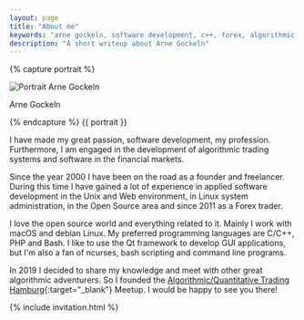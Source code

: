 ```yaml
---
layout: page
title: "About me"
keywords: "arne gockeln, software development, c++, forex, algorithmic trading"
description: "A short writeup about Arne Gockeln"
---
```

{% capture portrait %}
<div class="wp-caption alignright">
    <img src="{{ site.url }}/assets/images/arne_gockeln_portrait.jpg" alt="Portrait Arne Gockeln"/>
    <p class="wp-caption-text">Arne Gockeln</p>
</div>
{% endcapture %}
{{ portrait }}

I have made my great passion, software development, my profession. Furthermore, I am engaged in the development of algorithmic trading systems and software in the financial markets.

Since the year 2000 I have been on the road as a founder and freelancer. During this time I have gained a lot of experience in applied software development in the Unix and Web environment, in Linux system administration, in the Open Source area and since 2011 as a Forex trader.

I love the open source world and everything related to it. Mainly I work with macOS and debian Linux. My preferred programming languages are C/C++, PHP and Bash. I like to use the Qt framework to develop GUI applications, but I'm also a fan of ncurses, bash scripting and command line programs. 

In 2019 I decided to share my knowledge and meet with other great algorithmic adventurers. So I founded the [Algorithmic/Quantitative Trading Hamburg](https://www.meetup.com/de-DE/Algorithmic-Quantitative-Trading-Hamburg){:target="_blank"} Meetup. I would be happy to see you there!

{% include invitation.html %}